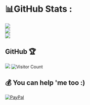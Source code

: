 # 📊GitHub Stats :
![](https://github-readme-stats.vercel.app/api?username=paffenst&theme=blueberry&hide_border=false&include_all_commits=true&count_private=true)<br/>
![](https://github-readme-streak-stats.herokuapp.com/?user=paffenst&theme=merko&hide_border=false)<br/>
![](https://github-readme-stats.vercel.app/api/top-langs/?username=paffenst&theme=chartreuse-dark&hide_border=false&include_all_commits=true&count_private=true&layout=compact)
## GitHub 🏆 
![](https://github-profile-trophy.vercel.app/?username=paffenst&theme=radical&no-frame=true&no-bg=true&margin-w=2)
![Visitor Count](https://profile-counter.glitch.me/{paffenst}/count.svg)
## 💰 You can help 'me too :)
[![PayPal](https://img.shields.io/badge/PayPal-00457C?style=for-the-badge&logo=paypal&logoColor=green)](https://paypal.me/paffenme)

<!--
**paffenst/paffenst** is a ✨ _special_ ✨ repository because its `README.md` (this file) appears on your GitHub profile.
- 🔭 I’m currently working on ...
- 🌱 I’m currently learning ...
- 👯 I’m looking to collaborate on ...
- 🤔 I’m looking for help with ...
- 💬 Ask me about ...
- 📫 How to reach me: ...
- 😄 Pronouns: ...
- ⚡ Fun fact: ...
-->
